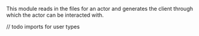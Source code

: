 This module reads in the files for an actor and generates the client through which the actor can be interacted with.

// todo imports for user types